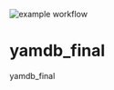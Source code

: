 ![example workflow](https://github.com/RitisBarauskas/yamdb_final/actions/workflows/yamdb_workflow.yml/badge.svg)


# yamdb_final
yamdb_final


